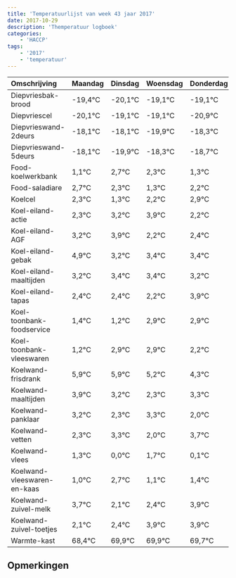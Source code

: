```yaml
---
title: 'Temperatuurlijst van week 43 jaar 2017'
date: 2017-10-29
description: 'Themperatuur logboek'
categories:
    - 'HACCP'
tags:
    - '2017'
    - 'temperatuur'
---
```

|Omschrijving|Maandag|Dinsdag|Woensdag|Donderdag|Vrijdag|Zaterdag|Zondag|
|:---|:---|:---|:---|:---|:---|:---|:---|
|Diepvriesbak-brood|-19,4°C|-20,1°C|-19,1°C|-19,1°C|-20,9°C|-19,3°C|-19,7°C|
|Diepvriescel|-20,1°C|-19,1°C|-19,1°C|-20,9°C|-19,3°C|-19,7°C|-20,7°C|
|Diepvrieswand-2deurs|-18,1°C|-18,1°C|-19,9°C|-18,3°C|-18,7°C|-19,7°C|-18,8°C|
|Diepvrieswand-5deurs|-18,1°C|-19,9°C|-18,3°C|-18,7°C|-19,7°C|-18,8°C|-18,1°C|
|Food-koelwerkbank|1,1°C|2,7°C|2,3°C|1,3°C|2,2°C|2,9°C|1,2°C|
|Food-saladiare|2,7°C|2,3°C|1,3°C|2,2°C|2,9°C|1,2°C|1,4°C|
|Koelcel|2,3°C|1,3°C|2,2°C|2,9°C|1,2°C|1,4°C|1,4°C|
|Koel-eiland-actie|2,3°C|3,2°C|3,9°C|2,2°C|2,4°C|2,4°C|2,2°C|
|Koel-eiland-AGF|3,2°C|3,9°C|2,2°C|2,4°C|2,4°C|2,2°C|3,9°C|
|Koel-eiland-gebak|4,9°C|3,2°C|3,4°C|3,4°C|3,2°C|4,9°C|4,9°C|
|Koel-eiland-maaltijden|3,2°C|3,4°C|3,4°C|3,2°C|4,9°C|4,9°C|4,2°C|
|Koel-eiland-tapas|2,4°C|2,4°C|2,2°C|3,9°C|3,9°C|3,2°C|2,3°C|
|Koel-toonbank-foodservice|1,4°C|1,2°C|2,9°C|2,9°C|2,2°C|1,3°C|2,3°C|
|Koel-toonbank-vleeswaren|1,2°C|2,9°C|2,9°C|2,2°C|1,3°C|2,3°C|1,0°C|
|Koelwand-frisdrank|5,9°C|5,9°C|5,2°C|4,3°C|5,3°C|4,0°C|5,7°C|
|Koelwand-maaltijden|3,9°C|3,2°C|2,3°C|3,3°C|2,0°C|3,7°C|2,1°C|
|Koelwand-panklaar|3,2°C|2,3°C|3,3°C|2,0°C|3,7°C|2,1°C|2,4°C|
|Koelwand-vetten|2,3°C|3,3°C|2,0°C|3,7°C|2,1°C|2,4°C|3,9°C|
|Koelwand-vlees|1,3°C|0,0°C|1,7°C|0,1°C|0,4°C|1,9°C|1,9°C|
|Koelwand-vleeswaren-en-kaas|1,0°C|2,7°C|1,1°C|1,4°C|2,9°C|2,9°C|2,7°C|
|Koelwand-zuivel-melk|3,7°C|2,1°C|2,4°C|3,9°C|3,9°C|3,7°C|2,9°C|
|Koelwand-zuivel-toetjes|2,1°C|2,4°C|3,9°C|3,9°C|3,7°C|2,9°C|2,4°C|
|Warmte-kast|68,4°C|69,9°C|69,9°C|69,7°C|68,9°C|68,4°C|69,6°C|

## Opmerkingen



